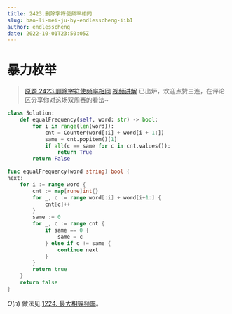 ```yaml
---
title: 2423.删除字符使频率相同
slug: bao-li-mei-ju-by-endlesscheng-iib1
author: endlesscheng
date: 2022-10-01T23:50:05Z
---
```

# 暴力枚举
 
> [原题 2423.删除字符使频率相同](https://leetcode.cn/problems/remove-letter-to-equalize-frequency)
[视频讲解](https://www.bilibili.com/video/BV1tW4y1e7rb) 已出炉，欢迎点赞三连，在评论区分享你对这场双周赛的看法~
 
```py [sol1-Python3]
class Solution:
    def equalFrequency(self, word: str) -> bool:
        for i in range(len(word)):
            cnt = Counter(word[:i] + word[i + 1:])
            same = cnt.popitem()[1]
            if all(c == same for c in cnt.values()):
                return True
        return False
```

```go [sol1-Go]
func equalFrequency(word string) bool {
next:
	for i := range word {
		cnt := map[rune]int{}
		for _, c := range word[:i] + word[i+1:] {
			cnt[c]++
		}
		same := 0
		for _, c := range cnt {
			if same == 0 {
				same = c
			} else if c != same {
				continue next
			}
		}
		return true
	}
	return false
}
```

$O(n)$ 做法见 [1224. 最大相等频率](https://leetcode.cn/problems/maximum-equal-frequency/)。

